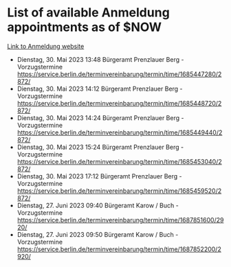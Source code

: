 # List of available Anmeldung appointments as of $NOW
[Link to Anmeldung website](https://service.berlin.de/terminvereinbarung/termin/tag.php?termin=1&anliegen[]=120686&dienstleisterlist=122210,122217,327316,122219,327312,122227,327314,122231,327346,122243,327348,122254,122252,329742,122260,329745,122262,329748,122271,327278,122273,327274,122277,327276,330436,122280,327294,122282,327290,122284,327292,122291,327270,122285,327266,122286,327264,122296,327268,150230,329760,122297,327286,122294,327284,122312,329763,122314,329775,122304,327330,122311,327334,122309,327332,317869,122281,327352,122279,329772,122283,122276,327324,122274,327326,122267,329766,122246,327318,122251,327320,122257,327322,122208,327298,122226,327300&herkunft=http%3A%2F%2Fservice.berlin.de%2Fdienstleistung%2F120686%2F)
- Dienstag, 30. Mai 2023 13:48 Bürgeramt Prenzlauer Berg - Vorzugstermine https://service.berlin.de/terminvereinbarung/termin/time/1685447280/2872/
- Dienstag, 30. Mai 2023 14:12 Bürgeramt Prenzlauer Berg - Vorzugstermine https://service.berlin.de/terminvereinbarung/termin/time/1685448720/2872/
- Dienstag, 30. Mai 2023 14:24 Bürgeramt Prenzlauer Berg - Vorzugstermine https://service.berlin.de/terminvereinbarung/termin/time/1685449440/2872/
- Dienstag, 30. Mai 2023 15:24 Bürgeramt Prenzlauer Berg - Vorzugstermine https://service.berlin.de/terminvereinbarung/termin/time/1685453040/2872/
- Dienstag, 30. Mai 2023 17:12 Bürgeramt Prenzlauer Berg - Vorzugstermine https://service.berlin.de/terminvereinbarung/termin/time/1685459520/2872/
- Dienstag, 27. Juni 2023 09:40 Bürgeramt Karow / Buch - Vorzugstermine https://service.berlin.de/terminvereinbarung/termin/time/1687851600/2920/
- Dienstag, 27. Juni 2023 09:50 Bürgeramt Karow / Buch - Vorzugstermine https://service.berlin.de/terminvereinbarung/termin/time/1687852200/2920/
